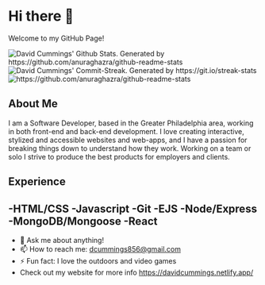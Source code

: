# Hi there 👋

Welcome to my GitHub Page!

<img align='center' src='https://github-readme-stats.vercel.app/api?username=dcummings856&show_icons=true&theme=omni&hide_border=true' alt="David Cummings' Github Stats. Generated by https://github.com/anuraghazra/github-readme-stats"/>

<img align='center' src='http://github-readme-streak-stats.herokuapp.com?user=dcummings856&theme=omni&hide_border=true' alt="David Cummings' Commit-Streak. Generated by https://git.io/streak-stats"/>

<img src='https://github-readme-stats.vercel.app/api/top-langs/?username=anuraghazra&layout=compact&theme=omni&hide_border=true' alt='https://github.com/anuraghazra/github-readme-stats'/>

## About Me

I am a Software Developer, based in the Greater Philadelphia area, working in both front-end and back-end development. I love creating interactive, stylized and accessible websites and web-apps, and I have a passion for breaking things down to understand how they work. Working on a team or solo I strive to produce the best products for employers and clients.

## Experience

-HTML/CSS
-Javascript
-Git
-EJS
-Node/Express
-MongoDB/Mongoose
-React
--------------------------------------------------------------------------------------------------------------------------------------------------------------------------------

- 💬 Ask me about anything!
- 📫 How to reach me: dcummings856@gmail.com
- ⚡ Fun fact: I love the outdoors and video games
- Check out my website for more info https://davidcummings.netlify.app/
